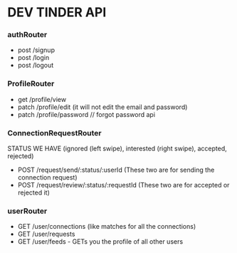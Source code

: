 # DEV TINDER API

### authRouter
- post /signup
- post /login
- post /logout 

### ProfileRouter
- get /profile/view
- patch /profile/edit (it will not edit the email and password)
- patch /profile/password // forgot password api


### ConnectionRequestRouter
STATUS WE HAVE (ignored (left swipe), interested (right swipe), accepted, rejected)
- POST /request/send/:status/:userId (These two are for sending the connection request)
- POST /request/review/:status/:requestId (These two are for accepted or rejected it)


### userRouter
- GET /user/connections (like matches for all the connections)
- GET /user/requests 
- GET /user/feeds - GETs you the profile of all other users 


